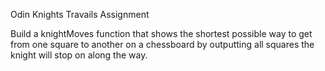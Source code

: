 Odin Knights Travails Assignment

Build a knightMoves function that shows the shortest possible way to get from one square to another on a chessboard by outputting all squares the knight will stop on along the way.